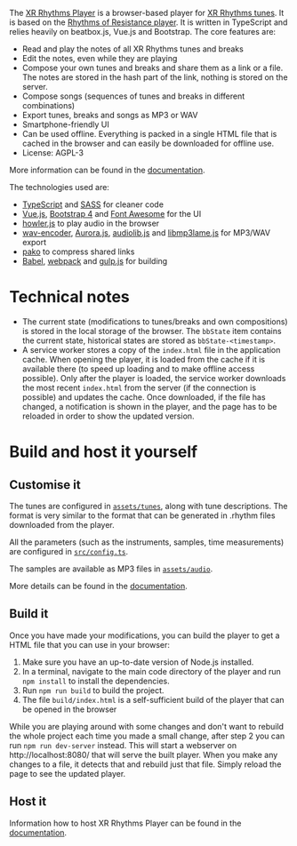 The [XR Rhythms Player](https://player.xrrhythms.uk/) is a browser-based player for
[XR Rhythms tunes](https://github.com/xrrhythmsuk/xruk-player/tree/master/assets/tunes). It is based on the [Rhythms of Resistance player](https://github.com/rhythms-of-resistance/).
It is written in TypeScript and relies heavily on beatbox.js, Vue.js and Bootstrap. The core features are:

* Read and play the notes of all XR Rhythms tunes and breaks
* Edit the notes, even while they are playing
* Compose your own tunes and breaks and share them as a link or a file. The notes are stored in the hash part of the link, nothing is stored on the server.
* Compose songs (sequences of tunes and breaks in different combinations)
* Export tunes, breaks and songs as MP3 or WAV
* Smartphone-friendly UI
* Can be used offline. Everything is packed in a single HTML file that is cached in the browser and can easily be downloaded for offline use.
* License: AGPL-3

More information can be found in the [documentation](https://player-docs.rhythms-of-resistance.org/).

The technologies used are:
* [TypeScript](https://www.typescriptlang.org/) and [SASS](https://sass-lang.com/) for cleaner code
* [Vue.js](https://vuejs.org/), [Bootstrap 4](https://getbootstrap.com/) and [Font Awesome](https://fontawesome.com/) for the UI
* [howler.js](https://howlerjs.com/) to play audio in the browser
* [wav-encoder](https://github.com/mohayonao/wav-encoder), [Aurora.js](https://github.com/audiocogs/aurora.js/),
  [audiolib.js](https://github.com/jussi-kalliokoski/audiolib.js/) and [libmp3lame.js](https://github.com/akrennmair/libmp3lame-js)
  for MP3/WAV export
* [pako](https://github.com/nodeca/pako) to compress shared links
* [Babel](https://babeljs.io/), [webpack](https://webpack.js.org/) and [gulp.js](https://gulpjs.com/) for building


Technical notes
===============

* The current state (modifications to tunes/breaks and own compositions) is stored in the local storage of the browser. The `bbState` item
  contains the current state, historical states are stored as `bbState-<timestamp>`.
* A service worker stores a copy of the `index.html` file in the application cache. When opening the player, it is loaded from the cache if
  it is available there (to speed up loading and to make offline access possible). Only after the player is loaded, the service worker
  downloads the most recent `index.html` from the server (if the connection is possible) and updates the cache. Once downloaded, if the file
  has changed, a notification is shown in the player, and the page has to be reloaded in order to show the updated version.


Build and host it yourself
==========================

Customise it
------------

The tunes are configured in [`assets/tunes`](./assets/tunes), along with tune descriptions. The format is very similar to the format that
can be generated in .rhythm files downloaded from the player.

All the parameters (such as the instruments, samples, time measurements) are configured in [`src/config.ts`](./src/config.ts).

The samples are available as MP3 files in [`assets/audio`](./assets/audio).

More details can be found in the [documentation](https://player-docs.rhythms-of-resistance.org/guide/technical/config.html).

Build it
--------

Once you have made your modifications, you can build the player to get a HTML file that you can use in your browser:
1. Make sure you have an up-to-date version of Node.js installed.
2. In a terminal, navigate to the main code directory of the player and run `npm install` to install the dependencies.
3. Run `npm run build` to build the project.
4. The file `build/index.html` is a self-sufficient build of the player that can be opened in the browser

While you are playing around with some changes and don't want to rebuild the whole project each time you made a small change,
after step 2 you can run `npm run dev-server` instead. This will start a webserver on http://localhost:8080/ that will serve
the built player. When you make any changes to a file, it detects that and rebuild just that file. Simply reload the page to
see the updated player.

Host it
-------

Information how to host XR Rhythms Player can be found in the [documentation](https://player-docs.rhythms-of-resistance.org/guide/technical/host.html).
